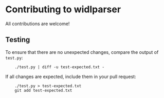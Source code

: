 Contributing to widlparser
==========================

All contributions are welcome!


Testing
-------

To ensure that there are no unexpected changes, compare the output of `test.py`:

    	./test.py | diff -u test-expected.txt -

If all changes are expected, include them in your pull request:

       	./test.py > test-expected.txt
       	git add test-expected.txt